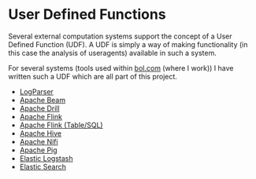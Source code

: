 # User Defined Functions
Several external computation systems support the concept of a User Defined Function (UDF).
A UDF is simply a way of making functionality (in this case the analysis of useragents)
available in such a system.

For several systems (tools used within
[bol.com](https://partnerprogramma.bol.com/click/click?p=1&t=url&s=2483&f=TXL&url=http%3A%2F%2Fwww.bol.com%2F&name=yauaa) (where I work))
I have written such a UDF which are all part of this project.

* [LogParser](UDF-LogParser.md)
* [Apache Beam](UDF-ApacheBeam.md)
* [Apache Drill](UDF-ApacheDrill.md)
* [Apache Flink](UDF-ApacheFlink.md)
* [Apache Flink (Table/SQL)](UDF-ApacheFlinkTable.md)
* [Apache Hive](UDF-ApacheHive.md)
* [Apache Nifi](UDF-ApacheNifi.md)
* [Apache Pig](UDF-ApachePig.md)
* [Elastic Logstash](UDF-Logstash.md)
* [Elastic Search](UDF-ElasticSearch.md)
